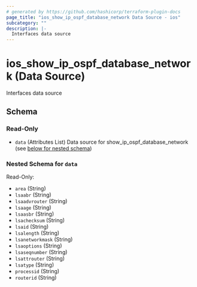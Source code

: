 ```yaml
---
# generated by https://github.com/hashicorp/terraform-plugin-docs
page_title: "ios_show_ip_ospf_database_network Data Source - ios"
subcategory: ""
description: |-
  Interfaces data source
---
```


# ios_show_ip_ospf_database_network (Data Source)

Interfaces data source



<!-- schema generated by tfplugindocs -->
## Schema

### Read-Only

- `data` (Attributes List) Data source for show_ip_ospf_database_network (see [below for nested schema](#nestedatt--data))

<a id="nestedatt--data"></a>
### Nested Schema for `data`

Read-Only:

- `area` (String)
- `lsaabr` (String)
- `lsaadvrouter` (String)
- `lsaage` (String)
- `lsaasbr` (String)
- `lsachecksum` (String)
- `lsaid` (String)
- `lsalength` (String)
- `lsanetworkmask` (String)
- `lsaoptions` (String)
- `lsaseqnumber` (String)
- `lsattrouter` (String)
- `lsatype` (String)
- `processid` (String)
- `routerid` (String)
